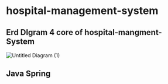 # hospital-management-system


## Erd DIgram 4 core  of hospital-mangment- System 

![Untitled Diagram (1)](https://github.com/BaselIzz/hospital-management-system/assets/102633816/b9bcfe26-50d5-43fa-8368-eb04d1a90fc1)

## Java Spring 



